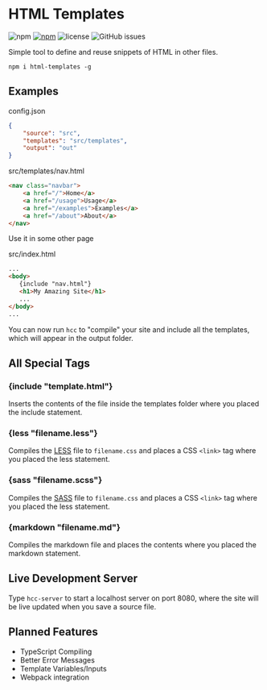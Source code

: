 # HTML Templates
![npm](https://img.shields.io/npm/v/html-templates.svg)
[![npm](https://img.shields.io/npm/dt/reputation-core.svg)](https://www.npmjs.com/package/html-templates)
![license](https://img.shields.io/github/license/hparcells/html-templates.svg)
![GitHub issues](https://img.shields.io/github/issues/hparcells/html-templates.svg)

Simple tool to define and reuse snippets of HTML in other files.

`npm i html-templates -g`

## Examples

config.json
```json
{
    "source": "src",
    "templates": "src/templates",
    "output": "out"
}
```

src/templates/nav.html
```html
<nav class="navbar">
    <a href="/">Home</a>
    <a href="/usage">Usage</a>
    <a href="/examples">Examples</a>
    <a href="/about">About</a>
</nav>
```

Use it in some other page

src/index.html
```html
...
<body>
   {include "nav.html"}
   <h1>My Amazing Site</h1>
   ... 
</body>
...
```

You can now run `hcc` to "compile" your site and include
all the templates, which will appear in the output folder.

## All Special Tags

### {include "template.html"}
Inserts the contents of the file inside the templates folder
where you placed the include statement.

### {less "filename.less"}
Compiles the [LESS](http://lesscss.org/) file to `filename.css`
and places a CSS `<link>` tag where you placed the less
statement.

### {sass "filename.scss"}
Compiles the [SASS](https://sass-lang.com/) file to `filename.css`
and places a CSS `<link>` tag where you placed the less
statement.

### {markdown "filename.md"}
Compiles the markdown file and places the contents where you placed
the markdown statement.

## Live Development Server
Type `hcc-server` to start a localhost server on port 8080,
where the site will be live updated when you save a source file.

## Planned Features
- TypeScript Compiling
- Better Error Messages
- Template Variables/Inputs
- Webpack integration
